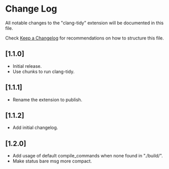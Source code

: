 # Change Log

All notable changes to the "clang-tidy" extension will be documented in this file.

Check [Keep a Changelog](http://keepachangelog.com/) for recommendations on how to structure this file.

## [1.1.0]

- Initial release.
- Use chunks to run clang-tidy.

## [1.1.1]

- Rename the extension to publish.

## [1.1.2]

- Add initial changelog.

## [1.2.0]

- Add usage of default compile_commands when none found in "./build/".
- Make status bare msg more compact.
